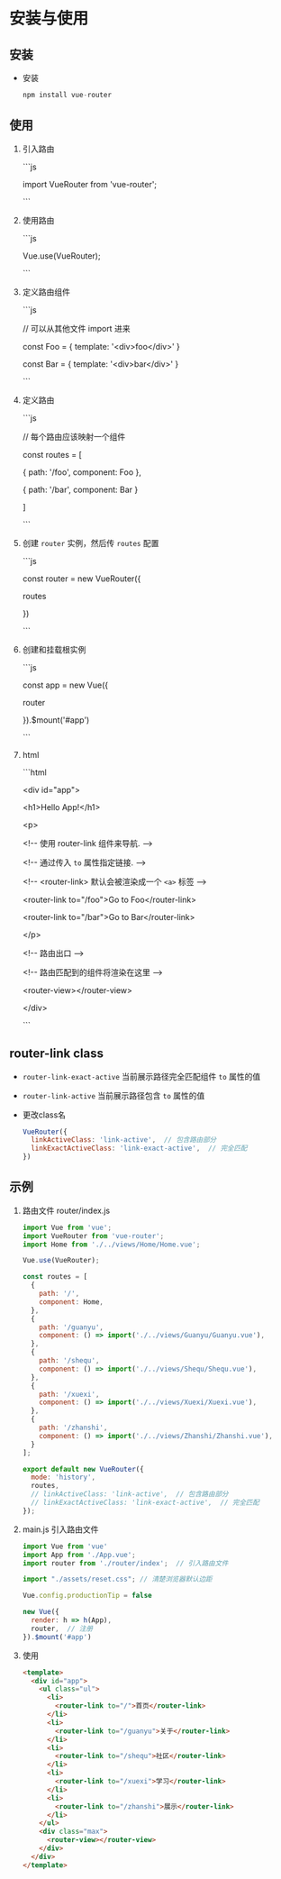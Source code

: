 # 安装与使用

## 安装

*   安装

    ```javascript
    npm install vue-router
    ```

## 使用

1.  引入路由

    \`\`\`js

    import VueRouter from 'vue-router';

    \`\`\`

2.  使用路由

    \`\`\`js

    Vue.use(VueRouter);

    \`\`\`

3.  定义路由组件

    \`\`\`js

    // 可以从其他文件 import 进来

    const Foo = { template: '\<div>foo\</div>' }

    const Bar = { template: '\<div>bar\</div>' }

    \`\`\`

4.  定义路由

    \`\`\`js

    // 每个路由应该映射一个组件

    const routes = \[

    { path: '/foo', component: Foo },

    { path: '/bar', component: Bar }

    ]

    \`\`\`

5.  创建 `router` 实例，然后传 `routes` 配置

    \`\`\`js

    const router = new VueRouter({

    routes&#x20;

    })

    \`\`\`

6.  创建和挂载根实例

    \`\`\`js

    const app = new Vue({

    router

    }).\$mount('#app')

    \`\`\`

7.  html

    \`\`\`html

    \<div id="app">

    \<h1>Hello App!\</h1>

    \<p>

    \<!-- 使用 router-link 组件来导航. -->

    \<!-- 通过传入 `to` 属性指定链接. -->

    \<!-- \<router-link> 默认会被渲染成一个 `<a>` 标签 -->

    \<router-link to="/foo">Go to Foo\</router-link>

    \<router-link to="/bar">Go to Bar\</router-link>

    \</p>

    \<!-- 路由出口 -->

    \<!-- 路由匹配到的组件将渲染在这里 -->

    \<router-view>\</router-view>

    \</div>

    \`\`\`

## router-link class

*   `router-link-exact-active` 当前展示路径完全匹配组件 `to` 属性的值

*   `router-link-active` 当前展示路径包含 `to` 属性的值

*   更改class名

    ```javascript
    VueRouter({
      linkActiveClass: 'link-active',  // 包含路由部分
      linkExactActiveClass: 'link-exact-active',  // 完全匹配
    })
    ```

## 示例

1.  路由文件 router/index.js

    ```javascript
    import Vue from 'vue';
    import VueRouter from 'vue-router';
    import Home from './../views/Home/Home.vue';

    Vue.use(VueRouter);

    const routes = [
      {
        path: '/',
        component: Home,
      },
      {
        path: '/guanyu',
        component: () => import('./../views/Guanyu/Guanyu.vue'),
      },
      {
        path: '/shequ',
        component: () => import('./../views/Shequ/Shequ.vue'),
      },
      {
        path: '/xuexi',
        component: () => import('./../views/Xuexi/Xuexi.vue'),
      },
      {
        path: '/zhanshi',
        component: () => import('./../views/Zhanshi/Zhanshi.vue'),
      }
    ];

    export default new VueRouter({
      mode: 'history',
      routes,
      // linkActiveClass: 'link-active',  // 包含路由部分
      // linkExactActiveClass: 'link-exact-active',  // 完全匹配
    });
    ```

2.  main.js 引入路由文件

    ```javascript
    import Vue from 'vue'
    import App from './App.vue';
    import router from './router/index';  // 引入路由文件

    import "./assets/reset.css"; // 清楚浏览器默认边距

    Vue.config.productionTip = false

    new Vue({
      render: h => h(App),
      router,  // 注册
    }).$mount('#app')
    ```

3.  使用

    ```html
    <template>
      <div id="app">
        <ul class="ul">
          <li>
            <router-link to="/">首页</router-link>
          </li>
          <li>
            <router-link to="/guanyu">关于</router-link>
          </li>
          <li>
            <router-link to="/shequ">社区</router-link>
          </li>
          <li>
            <router-link to="/xuexi">学习</router-link>
          </li>
          <li>
            <router-link to="/zhanshi">展示</router-link>
          </li>
        </ul>
        <div class="max">
          <router-view></router-view>
        </div>
      </div>
    </template>
    ```
